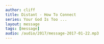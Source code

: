 ```yaml
---
author: cliff
title: Distant - How To Connect
series: Your God Is Too ...
layout: message
tags: [message]
audio: /audio/2017/message-2017-01-22.mp3
---
```

